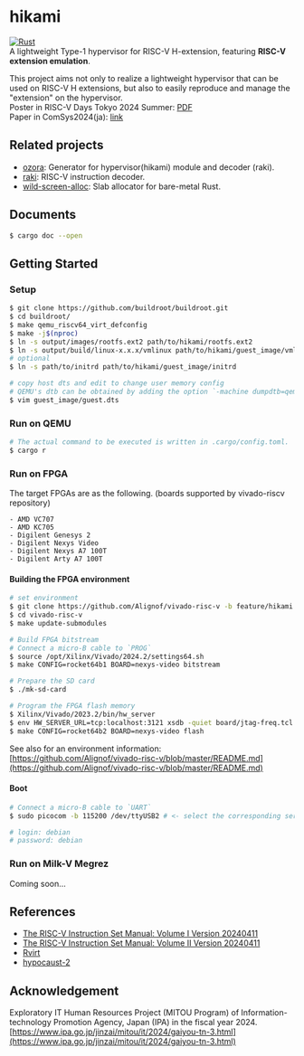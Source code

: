 # hikami
[![Rust](https://github.com/Alignof/hikami/actions/workflows/rust.yml/badge.svg)](https://github.com/Alignof/hikami/actions/workflows/rust.yml)  
A lightweight Type-1 hypervisor for RISC-V H-extension, featuring **RISC-V extension emulation**.

This project aims not only to realize a lightweight hypervisor that can be used on RISC-V H extensions, but also to easily reproduce and manage the "extension" on the hypervisor.   
Poster in RISC-V Days Tokyo 2024 Summer: [PDF](https://riscv.or.jp/wp-content/uploads/RV-Days_Tokyo_2024_Summer_paper_9.pdf)  
Paper in ComSys2024(ja): [link](https://ipsj.ixsq.nii.ac.jp/records/241051)

## Related projects
- [ozora](https://github.com/Alignof/ozora): Generator for hypervisor(hikami) module and decoder (raki). 
- [raki](https://github.com/Alignof/raki): RISC-V instruction decoder.
- [wild-screen-alloc](https://github.com/Alignof/wild-screen-alloc): Slab allocator for bare-metal Rust.

## Documents
```sh
$ cargo doc --open
```

## Getting Started
### Setup
```sh
$ git clone https://github.com/buildroot/buildroot.git
$ cd buildroot/
$ make qemu_riscv64_virt_defconfig
$ make -j$(nproc)
$ ln -s output/images/rootfs.ext2 path/to/hikami/rootfs.ext2
$ ln -s output/build/linux-x.x.x/vmlinux path/to/hikami/guest_image/vmlinux
# optional
$ ln -s path/to/initrd path/to/hikami/guest_image/initrd

# copy host dts and edit to change user memory config
# QEMU's dtb can be obtained by adding the option `-machine dumpdtb=qemu.dtb`.
$ vim guest_image/guest.dts
```

### Run on QEMU
```sh
# The actual command to be executed is written in .cargo/config.toml.
$ cargo r
```

### Run on FPGA
The target FPGAs are as the following. (boards supported by vivado-riscv repository)
```
- AMD VC707 
- AMD KC705 
- Digilent Genesys 2 
- Digilent Nexys Video 
- Digilent Nexys A7 100T 
- Digilent Arty A7 100T
```

#### Building the FPGA environment
```sh
# set environment
$ git clone https://github.com/Alignof/vivado-risc-v -b feature/hikami
$ cd vivado-risc-v
$ make update-submodules

# Build FPGA bitstream
# Connect a micro-B cable to `PROG`
$ source /opt/Xilinx/Vivado/2024.2/settings64.sh
$ make CONFIG=rocket64b1 BOARD=nexys-video bitstream

# Prepare the SD card
$ ./mk-sd-card

# Program the FPGA flash memory
$ Xilinx/Vivado/2023.2/bin/hw_server
$ env HW_SERVER_URL=tcp:localhost:3121 xsdb -quiet board/jtag-freq.tcl
$ make CONFIG=rocket64b2 BOARD=nexys-video flash
```

See also for an environment information: [https://github.com/Alignof/vivado-risc-v/blob/master/README.md](https://github.com/Alignof/vivado-risc-v/blob/master/README.md)

#### Boot
```sh
# Connect a micro-B cable to `UART`
$ sudo picocom -b 115200 /dev/ttyUSB2 # <- select the corresponding serial port 

# login: debian
# password: debian
```

### Run on Milk-V Megrez
Coming soon...

## References
- [The RISC-V Instruction Set Manual: Volume I Version 20240411](https://github.com/riscv/riscv-isa-manual/releases/download/20240411/unpriv-isa-asciidoc.pdf)
- [The RISC-V Instruction Set Manual: Volume II Version 20240411](https://github.com/riscv/riscv-isa-manual/releases/download/20240411/priv-isa-asciidoc.pdf)
- [Rvirt](https://github.com/mit-pdos/RVirt)
- [hypocaust-2](https://github.com/KuangjuX/hypocaust-2)

## Acknowledgement
Exploratory IT Human Resources Project (MITOU Program) of Information-technology Promotion Agency, Japan (IPA) in the fiscal year 2024.  
[https://www.ipa.go.jp/jinzai/mitou/it/2024/gaiyou-tn-3.html](https://www.ipa.go.jp/jinzai/mitou/it/2024/gaiyou-tn-3.html)
